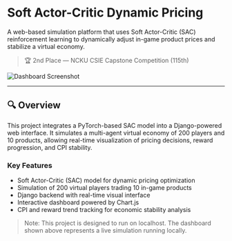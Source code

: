 # Soft Actor-Critic Dynamic Pricing
A web-based simulation platform that uses Soft Actor-Critic (SAC) reinforcement learning to dynamically adjust in-game product prices and stabilize a virtual economy.

> 🏆 2nd Place — NCKU CSIE Capstone Competition (115th)

![Dashboard Screenshot](docs/dashboard_screenshot.png)

---

## 🔍 Overview

This project integrates a PyTorch-based SAC model into a Django-powered web interface. It simulates a multi-agent virtual economy of 200 players and 10 products, allowing real-time visualization of pricing decisions, reward progression, and CPI stability.

### Key Features
- Soft Actor-Critic (SAC) model for dynamic pricing optimization
- Simulation of 200 virtual players trading 10 in-game products
- Django backend with real-time visual interface
- Interactive dashboard powered by Chart.js
- CPI and reward trend tracking for economic stability analysis

> Note: This project is designed to run on localhost. The dashboard shown above represents a live simulation running locally.
